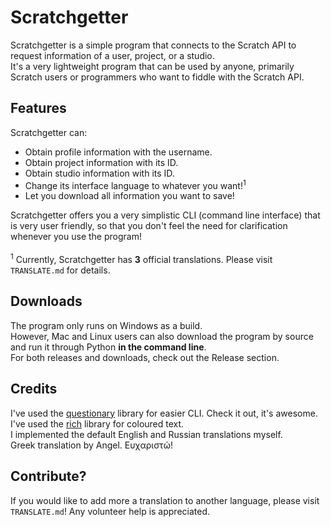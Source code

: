 # Scratchgetter
Scratchgetter is a simple program that connects to the Scratch API to request information of a user, project, or a studio.<br>
It's a very lightweight program that can be used by anyone, primarily Scratch users or programmers who want to fiddle with the Scratch API.

## Features
Scratchgetter can:
- Obtain profile information with the username.
- Obtain project information with its ID.
- Obtain studio information with its ID.
- Change its interface language to whatever you want!<sup>1</sup>
- Let you download all information you want to save!

Scratchgetter offers you a very simplistic CLI (command line interface) that is very user friendly, so that you don't feel the need for clarification whenever you use the program!<br><br>
<sup>1</sup> Currently, Scratchgetter has **3** official translations. Please visit `TRANSLATE.md` for details. 

## Downloads
The program only runs on Windows as a build.<br>
However, Mac and Linux users can also download the program by source and run it through Python **in the command line**.<br>
For both releases and downloads, check out the Release section.

## Credits
I've used the [questionary](https://github.com/tmbo/questionary) library for easier CLI. Check it out, it's awesome.<br>
I've used the [rich](https://github.com/Textualize/rich) library for coloured text.<br>
I implemented the default English and Russian translations myself.<br>
Greek translation by Angel. Ευχαριστώ!

## Contribute?
If you would like to add more a translation to another language, please visit `TRANSLATE.md`! Any volunteer help is appreciated.